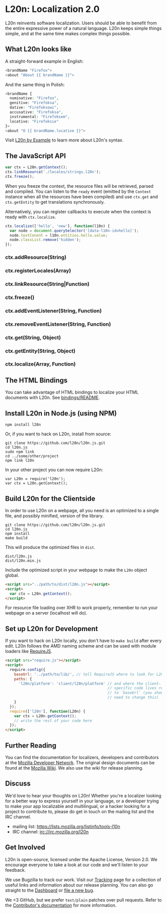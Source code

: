 L20n: Localization 2.0
======================

L20n reinvents software localization. Users should be able to benefit from the 
entire expressive power of a natural language.  L20n keeps simple things 
simple, and at the same time makes complex things possible.


What L20n looks like
--------------------

A straight-forward example in English:

```php
<brandName "Firefox">
<about "About {{ brandName }}">
```

And the same thing in Polish:

```php
<brandName {
  nominative: "Firefox",
  genitive: "Firefoksa",
  dative: "Firefoksowi",
  accusative: "Firefoksa",
  instrumental: "Firefoksem",
  locative: "Firefoksie"
}>
<about "O {{ brandName.locative }}">
```

Visit [L20n by Example](http://l20n.org/learn) to learn more about L20n's 
syntax.


The JavaScript API
------------------

```javascript
var ctx = L20n.getContext();
ctx.linkResource('./locales/strings.l20n');
ctx.freeze();
```

When you freeze the context, the resource files will be retrieved, parsed and 
compiled.  You can listen to the `ready` event (emitted by the `Context` 
instance when all the resources have been compiled) and use `ctx.get` and 
`ctx.getEntity` to get translations synchronously.

Alternatively, you can register callbacks to execute when the context is ready 
with `ctx.localize`.

```javascript
ctx.localize(['hello', 'new'], function(l10n) {
  var node = document.querySelector('[data-l10n-id=hello]');
  node.textConent = l10n.entities.hello.value;
  node.classList.remove('hidden');
});
```

### ctx.addResource(String)
### ctx.registerLocales(Array<String>)
### ctx.linkResource(String|Function)
### ctx.freeze()
### ctx.addEventListener(String, Function)
### ctx.removeEventListener(String, Function)
### ctx.get(String, Object)
### ctx.getEntity(String, Object)
### ctx.localize(Array, Function)


The HTML Bindings
-----------------

You can take advantage of HTML bindings to localize your HTML documents with 
L20n.  See [bindings/README][].

[bindings/README]: https://github.com/l20n/l20n.js/blob/master/bindings/README.md


Install L20n in Node.js (using NPM)
-----------------------------------

    npm install l20n

Or, if you want to hack on L20n, install from source:

    git clone https://github.com/l20n/l20n.js.git
    cd l20n.js
    sudo npm link
    cd ../some/other/project
    npm link l20n

In your other project you can now require L20n:

    var L20n = require('l20n');
    var ctx = L20n.getContext();


Build L20n for the Clientside
-----------------------------

In order to use L20n on a webpage, all you need is an optimized to a single 
file, and possibly minified, version of the library.

    git clone https://github.com/l20n/l20n.js.git
    cd l20n.js
    npm install
    make build

This will produce the optimized files in `dist`.

    dist/l20n.js
    dist/l20n.min.js

Include the optimized script in your webpage to make the `L20n` object global.

```html
<script src="../path/to/dist/l20n.js"></script>
<script>
  var ctx = L20n.getContext();
</script>
```

For resource file loading over XHR to work properly, remember to run your 
webpage on a server (localhost will do).


Set up L20n for Development
---------------------------

If you want to hack on L20n locally, you don't have to `make build` after every 
edit.  L20n follows the AMD naming scheme and can be used with module loaders 
like [RequireJS][].

[RequireJS]: http://requirejs.org/

```html
<script src="require.js"></script>
<script>
  require.config({ 
    baseUrl: '../path/to/lib/', // tell RequireJS where to look for L20n
    paths: {
      'l20n/platform': 'client/l20n/platform' // and where the client-
                                              // specific code lives relative
                                              // to `baseUrl` (you shouldn't
                                              // need to change this)
    }
  });
  require(['l20n'], function(L20n) {
    var ctx = L20n.getContext();
    // write the rest of your code here
  });
</script> 
```


Further Reading
---------------
You can find the documentation for localizers, developers and contributors at 
the [Mozilla Developer Network][].  The original design documents can be found 
at the [Mozilla Wiki][].  We also use the wiki for release planning.

[Mozilla Developer Network]: https://developer.mozilla.org/en-US/docs/L20n
[Mozilla Wiki]: https://wiki.mozilla.org/L20n


Discuss
-------
We'd love to hear your thoughts on L20n!  Whether you're a localizer looking 
for a better way to express yourself in your language, or a developer trying to 
make your app localizable and multilingual, or a hacker looking for a project 
to contribute to, please do get in touch on the mailing list and the IRC 
channel.

 - mailing list: https://lists.mozilla.org/listinfo/tools-l10n
 - IRC channel: [irc://irc.mozilla.org/l20n](irc://irc.mozilla.org/l20n)


Get Involved
------------
L20n is open-source, licensed under the Apache License, Version 2.0.  We 
encourage everyone to take a look at our code and we'll listen to your 
feedback.

We use Bugzilla to track our work. Visit our [Tracking] page for a collection 
of useful links and information about our release planning.  You can also go 
straight to the [Dashboard][] or [file a new bug][].

We <3 GitHub, but we prefer `text/plain` patches over pull requests.  Refer to 
the [Contributor's documentation][]  for more information.

[Tracking]: https://wiki.mozilla.org/L20n/Tracking 
[Dashboard]: https://bugzilla.mozilla.org/page.cgi?id=productdashboard.html&product=L20n&bug_status=open&tab=summary
[file a new bug]: https://bugzilla.mozilla.org/enter_bug.cgi?product=L20n
[Contributor's documentation]: https://developer.mozilla.org/en-US/docs/L20n/Contribute
